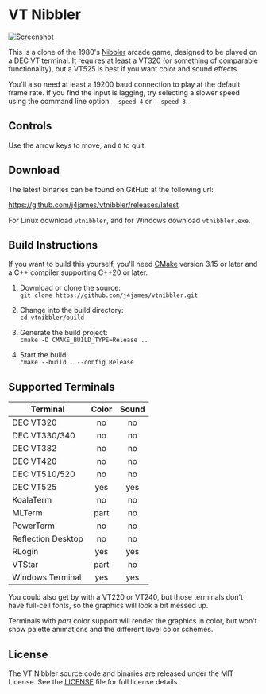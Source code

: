 VT Nibbler
==========

![Screenshot](screenshot.png)

This is a clone of the 1980's [Nibbler] arcade game, designed to be played on
a DEC VT terminal. It requires at least a VT320 (or something of comparable
functionality), but a VT525 is best if you want color and sound effects.

You'll also need at least a 19200 baud connection to play at the default
frame rate. If you find the input is lagging, try selecting a slower speed
using the command line option `--speed 4` or `--speed 3`.

[Nibbler]: https://en.wikipedia.org/wiki/Nibbler_(video_game)


Controls
--------

Use the arrow keys to move, and `Q` to quit.


Download
--------

The latest binaries can be found on GitHub at the following url:

https://github.com/j4james/vtnibbler/releases/latest

For Linux download `vtnibbler`, and for Windows download `vtnibbler.exe`.


Build Instructions
------------------

If you want to build this yourself, you'll need [CMake] version 3.15 or later
and a C++ compiler supporting C++20 or later.

1. Download or clone the source:  
   `git clone https://github.com/j4james/vtnibbler.git`

2. Change into the build directory:  
   `cd vtnibbler/build`

3. Generate the build project:  
   `cmake -D CMAKE_BUILD_TYPE=Release ..`

4. Start the build:  
   `cmake --build . --config Release`

[CMake]: https://cmake.org/


Supported Terminals
-------------------

| Terminal           | Color | Sound |
|--------------------|:-----:|:-----:|
| DEC VT320          | no    | no    |
| DEC VT330/340      | no    | no    |
| DEC VT382          | no    | no    |
| DEC VT420          | no    | no    |
| DEC VT510/520      | no    | no    |
| DEC VT525          | yes   | yes   |
| KoalaTerm          | no    | no    |
| MLTerm             | part  | no    |
| PowerTerm          | no    | no    |
| Reflection Desktop | no    | no    |
| RLogin             | yes   | yes   |
| VTStar             | part  | no    |
| Windows Terminal   | yes   | yes   |

You could also get by with a VT220 or VT240, but those terminals don't have
full-cell fonts, so the graphics will look a bit messed up.

Terminals with *part* color support will render the graphics in color, but
won't show palette animations and the different level color schemes.


License
-------

The VT Nibbler source code and binaries are released under the MIT License.
See the [LICENSE] file for full license details.

[LICENSE]: LICENSE.txt
